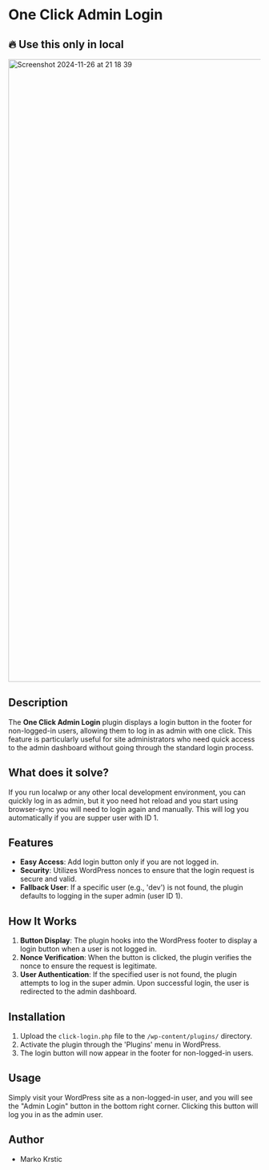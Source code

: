 # One Click Admin Login

## 🔥 Use this only in local

<img width="1244" alt="Screenshot 2024-11-26 at 21 18 39" src="https://github.com/user-attachments/assets/6efe1610-094d-4a7f-92ab-452833664469">


## Description

The **One Click Admin Login** plugin displays a login button in the footer for non-logged-in users, allowing them to log in as admin with one click. This feature is particularly useful for site administrators who need quick access to the admin dashboard without going through the standard login process.

## What does it solve?

If you run localwp or any other local development environment, you can quickly log in as admin, but it yoo need hot reload and you start using browser-sync you will need to login again and manually. This will log you automatically if you are supper user with ID 1.

## Features

- **Easy Access**: Add login button only if you are not logged in.
- **Security**: Utilizes WordPress nonces to ensure that the login request is secure and valid.
- **Fallback User**: If a specific user (e.g., 'dev') is not found, the plugin defaults to logging in the super admin (user ID 1).

## How It Works

1. **Button Display**: The plugin hooks into the WordPress footer to display a login button when a user is not logged in.
2. **Nonce Verification**: When the button is clicked, the plugin verifies the nonce to ensure the request is legitimate.
3. **User Authentication**: If the specified user is not found, the plugin attempts to log in the super admin. Upon successful login, the user is redirected to the admin dashboard.

## Installation

1. Upload the `click-login.php` file to the `/wp-content/plugins/` directory.
2. Activate the plugin through the 'Plugins' menu in WordPress.
3. The login button will now appear in the footer for non-logged-in users.

## Usage

Simply visit your WordPress site as a non-logged-in user, and you will see the "Admin Login" button in the bottom right corner. Clicking this button will log you in as the admin user.

## Author

- Marko Krstic
